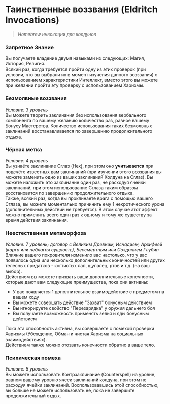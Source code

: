 # Таинственные воззвания (Eldritch Invocations)

> _Homebrew инвокации для колдунов_

### Запретное Знание
Вы получаете владение двумя навыками из следующих: Магия, История, Религия.  
Всякий раз, когда требуется пройти одну из этих проверок (при условии, что вы выбрали их в момент изучения данного воззвания) с использованием характеристики Интеллект, вместо этого вы можете при желании пройти эту проверку с использованием Харизмы.

### Безмолвные воззвания
_Условие: 3 уровень_  
Вы можете творить заклинания без использования вербального компонента по вашему желанию количество раз, равное вашему Бонусу Мастерства. Количество использования таких безмолвных заклинаний восстанавливается по завершению продолжительного отдыха.

### Чёрная метка
_Условие: 4 уровень_  
Вы узнаёте заклинание Сглаз (Hex), при этом оно **учитывается** при подсчёте известных вам заклинаний (при изучении этого воззвания вы можете заменить одно из ваших заклинаний Колдуна на Сглаз). Вы можете наложить это заклинание один раз, не расходуя ячейки заклинаний, при этом использование Сглаза таким образом восстановится по завершению продолжительного отдыха.  
Также, всякий раз, когда вы проклинаете врага с помощью вашего Сглаза, вы можете моментально причинить ему 1 некротического урона (дополнительных действий не требуется). В этом случае этот эффект можно применить всего один раз к одному и тому же существу за время действия заклинания.

### Неестественная метаморфоза
_Условие: 7 уровень; договор с Великим Древним, Исчадием, Архифеей (карга или неблагая сущность), Бессмертным или Созданием Глубин_  
Влияние вашего покровителя изменило вас настолько, что у вас появилось одна или несколько дополнительных конечностей или других телесных придатков - когтистых лап, щупалец, ртов и т.д. (на ваш выбор).  
Действием вы можете призвать ваши дополнительные конечности, которые дают вам следующие преимущества, пока они активны:
- У вас появляется 1 дополнительное взаимодействие с предметом на вашем ходу
- Вы можете совершать действие "Захват" бонусным действием
- Вы игнорируете свойство "Перезарядка" у оружия дальнего боя
- Вы получаете возможность применять зелья и яды бонусным действием

Пока эта способность активна, вы совершаете с помехой проверки Харизмы (Убеждение, Обман и чистая Харизма на социальных взаимодействиях).  
Действием также можно отозвать конечности обратно в ваше тело.

### Психическая помеха
_Условие: 8 уровень_  
Вы можете использовать Контрзаклинание (Counterspell) на уровне, равном вашему уровню ячеек заклинаний колдуна, при этом не расходуя ячейки заклинаний. Воспользовавшись этой способностью, вы больше не можете использовать её, пока не завершите продолжительный отдых.